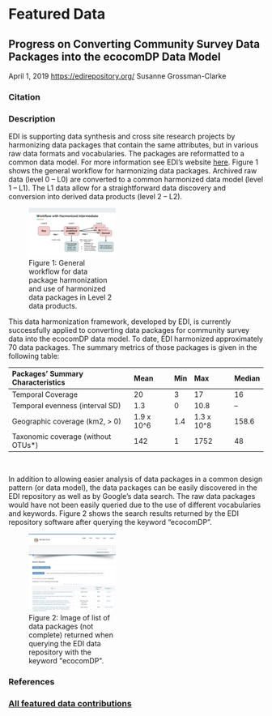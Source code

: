 # Featured Data

## Progress on Converting Community Survey Data Packages into the ecocomDP Data Model

April 1, 2019
https://edirepository.org/
Susanne Grossman-Clarke

### Citation

### Description

EDI is supporting data synthesis and cross site research projects by harmonizing data packages that contain the same attributes, but in various raw data formats and vocabularies. The packages are reformatted to a common data model. For more information see EDI’s website [here](https://edirepository.org/resources/thematic-standardization). Figure 1 shows the general workflow for harmonizing data packages. Archived raw data (level 0 – L0) are converted to a common harmonized data model (level 1 – L1). The L1 data allow for a straightforward data discovery and conversion into derived data products (level 2 – L2).

<div class="figure_featured" style="width: 50%;">
    <figure>
       <img src="/static/images/featured_data/ecocomdp-workflow.png" alt="ecocomdp workflow"/>
       <figcaption class="figure-caption">Figure 1: General workflow for data package harmonization and use of harmonized data packages in Level 2 data products.</figcaption>
    </figure>
</div>

This data harmonization framework, developed by EDI, is currently successfully applied to converting data packages for community survey data into the ecocomDP data model. To date, EDI harmonized approximately 70 data packages. The summary metrics of those packages is given in the following table:


|Packages’ Summary Characteristics|Mean|Min|Max|Median|
|:---|:---|:---|:---|:---|
|Temporal Coverage|20|3|17|16|
|Temporal evenness (interval SD)|1.3|0|10.8|–|
|Geographic coverage (km2, > 0)|1.9 x 10^6|1.4|1.3 x 10^8|158.6|
|Taxonomic coverage (without OTUs*)|142|1|1752|48|
<br>

In addition to allowing easier analysis of data packages in a common design pattern (or data model), the data packages can be easily discovered in the EDI repository as well as by Google’s data search. The raw data packages would have not been easily queried due to the use of different vocabularies and keywords. Figure 2 shows the search results returned by the EDI repository software after querying the keyword “ecocomDP”.

<div class="figure_featured" style="width: 50%;">
    <figure>
       <img src="/static/images/featured_data/ecocomdp-portal-search.png" alt="ecocomdp portal search"/>
       <figcaption class="figure-caption">Figure 2: Image of list of data packages (not complete) returned when querying the EDI data repository with the keyword "ecocomDP".</figcaption>
    </figure>
</div>

### References

### [All featured data contributions](/templates/featured/featured-grid)
